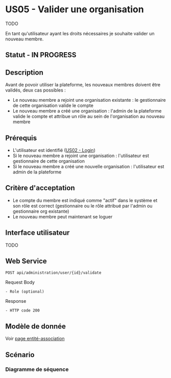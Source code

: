 # US05 - Valider une organisation

TODO

En tant qu'utilisateur ayant les droits nécessaires je souhaite valider un nouveau membre.

## Statut - IN PROGRESS

## Description

Avant de povoir utiliser la plateforme, les nouveaux membres doivent être validés, deux cas possibles :

- Le nouveau membre a rejoint une organisation existante : le gestionnaire de cette organisation valide le compte
- Le nouveau membre a créé une organisation : l'admin de la plateforme valide le compte et attribue un rôle au sein de l'organisation au nouveau membre

## Prérequis

- L'utilisateur est identifié ([US02 - Login](./us-02-login.md))
- Si le nouveau membre a rejoint une organisation : l'utilisateur est gestionnaire de cette organisation
- Si le nouveau membre a créé une nouvelle organisation : l'utilisateur est admin de la plateforme

## Critère d'acceptation

- Le compte du membre est indiqué comme "actif" dans le système et son rôle est correct (gestionnaire ou le rôle attribué par l'admin ou gestionnaire org existante)
- Le nouveau membre peut maintenant se loguer

## Interface utilisateur

TODO

## Web Service

`POST api/administration/user/{id}/validate`

Request Body
```
- Role (optional)
```

Response
```
- HTTP code 200
```

## Modèle de donnée

Voir [page entité-association](../entity-relationship.md)

## Scénario

### Diagramme de séquence